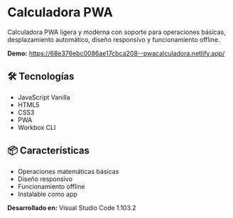 
# Calculadora PWA

Calculadora PWA ligera y moderna con soporte para operaciones básicas, desplazamiento automático, diseño responsivo y funcionamiento offline.

**Demo:** https://68e376ebc0086ae17cbca208--pwacalculadora.netlify.app/

## 🛠️ Tecnologías
- JavaScript Vanilla
- HTML5
- CSS3
- PWA
- Workbox CLI

## 📦 Características
- Operaciones matemáticas básicas
- Diseño responsivo
- Funcionamiento offline
- Instalable como app

**Desarrollado en:** Visual Studio Code 1.103.2
